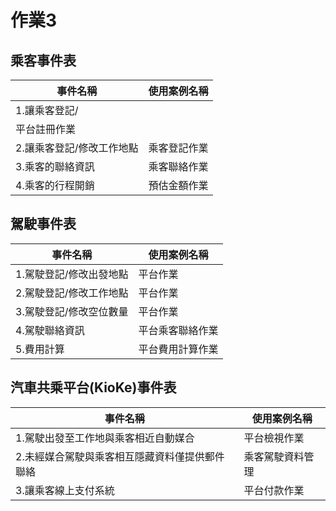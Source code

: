 # 作業3
## 乘客事件表
|事件名稱|使用案例名稱|
|-----|-----|
|1.讓乘客登記/
|平台註冊作業|
|2.讓乘客登記/修改工作地點|乘客登記作業|
|3.乘客的聯絡資訊|乘客聯絡作業|
|4.乘客的行程開銷|預估金額作業|
## 駕駛事件表
|事件名稱|使用案例名稱|
|-----|-----|
|1.駕駛登記/修改出發地點|平台作業|
|2.駕駛登記/修改工作地點|平台作業|
|3.駕駛登記/修改空位數量|平台作業|
|4.駕駛聯絡資訊|平台乘客聯絡作業|
|5.費用計算|平台費用計算作業|
## 汽車共乘平台(KioKe)事件表
|事件名稱|使用案例名稱|
|-----|-----|
|1.駕駛出發至工作地與乘客相近自動媒合|平台檢視作業|
|2.未經媒合駕駛與乘客相互隱藏資料僅提供郵件聯絡|乘客駕駛資料管理|
|3.讓乘客線上支付系統|平台付款作業|